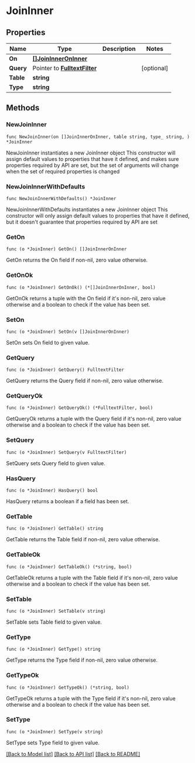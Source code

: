 # JoinInner

## Properties

Name | Type | Description | Notes
------------ | ------------- | ------------- | -------------
**On** | [**[]JoinInnerOnInner**](JoinInnerOnInner.md) |  | 
**Query** | Pointer to [**FulltextFilter**](FulltextFilter.md) |  | [optional] 
**Table** | **string** |  | 
**Type** | **string** |  | 

## Methods

### NewJoinInner

`func NewJoinInner(on []JoinInnerOnInner, table string, type_ string, ) *JoinInner`

NewJoinInner instantiates a new JoinInner object
This constructor will assign default values to properties that have it defined,
and makes sure properties required by API are set, but the set of arguments
will change when the set of required properties is changed

### NewJoinInnerWithDefaults

`func NewJoinInnerWithDefaults() *JoinInner`

NewJoinInnerWithDefaults instantiates a new JoinInner object
This constructor will only assign default values to properties that have it defined,
but it doesn't guarantee that properties required by API are set

### GetOn

`func (o *JoinInner) GetOn() []JoinInnerOnInner`

GetOn returns the On field if non-nil, zero value otherwise.

### GetOnOk

`func (o *JoinInner) GetOnOk() (*[]JoinInnerOnInner, bool)`

GetOnOk returns a tuple with the On field if it's non-nil, zero value otherwise
and a boolean to check if the value has been set.

### SetOn

`func (o *JoinInner) SetOn(v []JoinInnerOnInner)`

SetOn sets On field to given value.


### GetQuery

`func (o *JoinInner) GetQuery() FulltextFilter`

GetQuery returns the Query field if non-nil, zero value otherwise.

### GetQueryOk

`func (o *JoinInner) GetQueryOk() (*FulltextFilter, bool)`

GetQueryOk returns a tuple with the Query field if it's non-nil, zero value otherwise
and a boolean to check if the value has been set.

### SetQuery

`func (o *JoinInner) SetQuery(v FulltextFilter)`

SetQuery sets Query field to given value.

### HasQuery

`func (o *JoinInner) HasQuery() bool`

HasQuery returns a boolean if a field has been set.

### GetTable

`func (o *JoinInner) GetTable() string`

GetTable returns the Table field if non-nil, zero value otherwise.

### GetTableOk

`func (o *JoinInner) GetTableOk() (*string, bool)`

GetTableOk returns a tuple with the Table field if it's non-nil, zero value otherwise
and a boolean to check if the value has been set.

### SetTable

`func (o *JoinInner) SetTable(v string)`

SetTable sets Table field to given value.


### GetType

`func (o *JoinInner) GetType() string`

GetType returns the Type field if non-nil, zero value otherwise.

### GetTypeOk

`func (o *JoinInner) GetTypeOk() (*string, bool)`

GetTypeOk returns a tuple with the Type field if it's non-nil, zero value otherwise
and a boolean to check if the value has been set.

### SetType

`func (o *JoinInner) SetType(v string)`

SetType sets Type field to given value.



[[Back to Model list]](../README.md#documentation-for-models) [[Back to API list]](../README.md#documentation-for-api-endpoints) [[Back to README]](../README.md)


